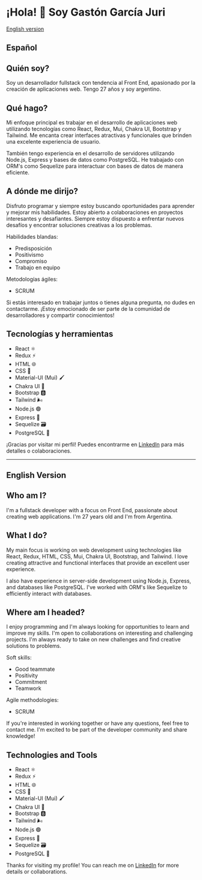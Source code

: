 # ¡Hola! 👋 Soy Gastón García Juri

[English version](#english-version)

## Español

## Quién soy?
Soy un desarrollador fullstack con tendencia al Front End, apasionado por la creación de aplicaciones web. Tengo 27 años y soy argentino.

## Qué hago?
Mi enfoque principal es trabajar en el desarrollo de aplicaciones web utilizando tecnologías como React, Redux, Mui, Chakra UI, Bootstrap y Tailwind. Me encanta crear interfaces atractivas y funcionales que brinden una excelente experiencia de usuario.

También tengo experiencia en el desarrollo de servidores utilizando Node.js, Express y bases de datos como PostgreSQL. He trabajado con ORM's como Sequelize para interactuar con bases de datos de manera eficiente.

## A dónde me dirijo?
Disfruto programar y siempre estoy buscando oportunidades para aprender y mejorar mis habilidades. Estoy abierto a colaboraciones en proyectos interesantes y desafiantes. Siempre estoy dispuesto a enfrentar nuevos desafíos y encontrar soluciones creativas a los problemas.

Habilidades blandas:
- Predisposición
- Positivismo
- Compromiso
- Trabajo en equipo

Metodologías ágiles:
- SCRUM

Si estás interesado en trabajar juntos o tienes alguna pregunta, no dudes en contactarme. ¡Estoy emocionado de ser parte de la comunidad de desarrolladores y compartir conocimientos!

## Tecnologías y herramientas
- React ⚛️
- Redux ⚡️
- HTML 🌐
- CSS 🎨
- Material-UI (Mui) 🖌️
- Chakra UI 💠
- Bootstrap 🅱️
- Tailwind 🌬️
- Node.js 🟢
- Express 🚀
- Sequelize 🗃️
- PostgreSQL 🐘

¡Gracias por visitar mi perfil! Puedes encontrarme en [LinkedIn](https://www.linkedin.com/in/gastongarciajuri) para más detalles o colaboraciones.

---

## English Version

## Who am I?
I'm a fullstack developer with a focus on Front End, passionate about creating web applications. I'm 27 years old and I'm from Argentina.

## What I do?
My main focus is working on web development using technologies like React, Redux, HTML, CSS, Mui, Chakra UI, Bootstrap, and Tailwind. I love creating attractive and functional interfaces that provide an excellent user experience.

I also have experience in server-side development using Node.js, Express, and databases like PostgreSQL. I've worked with ORM's like Sequelize to efficiently interact with databases.

## Where am I headed?
I enjoy programming and I'm always looking for opportunities to learn and improve my skills. I'm open to collaborations on interesting and challenging projects. I'm always ready to take on new challenges and find creative solutions to problems.

Soft skills:
- Good teammate
- Positivity
- Commitment
- Teamwork

Agile methodologies:
- SCRUM

If you're interested in working together or have any questions, feel free to contact me. I'm excited to be part of the developer community and share knowledge!

## Technologies and Tools
- React ⚛️
- Redux ⚡️
- HTML 🌐
- CSS 🎨
- Material-UI (Mui) 🖌️
- Chakra UI 💠
- Bootstrap 🅱️
- Tailwind 🌬️
- Node.js 🟢
- Express 🚀
- Sequelize 🗃️
- PostgreSQL 🐘


Thanks for visiting my profile! You can reach me on [LinkedIn](https://www.linkedin.com/in/gastongarciajuri) for more details or collaborations.

